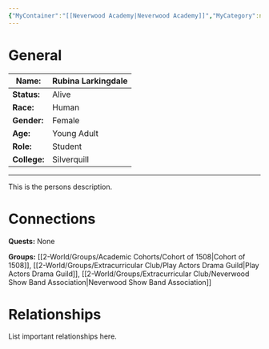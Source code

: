 ```yaml
---
{"MyContainer":"[[Neverwood Academy|Neverwood Academy]]","MyCategory":null,"image":"03-021.rubina.png","tags":["Category/People"],"obsidianUIMode":"preview","aliases":null,"NoteStatus":"❓","char_status":"Alive","char_race":"Human","char_gender":"Female","char_role":"Student","char_college":"Silverquill","char_items":null,"char_age":"Young Adult","parents":null,"children":null,"enemies":null,"allies":null,"siblings":null,"partner":null,"Connected_Quests":[],"Connected_Groups":["[[Cohort of 1508|Cohort of 1508]]","[[Play Actors Drama Guild|Play Actors Drama Guild]]","[[Neverwood Show Band Association|Neverwood Show Band Association]]"],"dg-publish":true,"dg-path":"World/People/Students/Rubina Larkingdale.md","permalink":"/world/people/students/rubina-larkingdale/","dgPassFrontmatter":true,"updated":"2025-10-03T19:32:12.000+01:00"}
---
```



# General


| Name:        | Rubina Larkingdale |
| ------------ | ------------------ |
| **Status:**  | Alive              |
| **Race:**    | Human              |
| **Gender:**  | Female             |
| **Age:**     | Young Adult        |
| **Role:**    | Student            |
| **College:** | Silverquill        |


---

This is the persons description. 


# Connections


**Quests:** None 

**Groups:** [[2-World/Groups/Academic Cohorts/Cohort of 1508\|Cohort of 1508]], [[2-World/Groups/Extracurricular Club/Play Actors Drama Guild\|Play Actors Drama Guild]], [[2-World/Groups/Extracurricular Club/Neverwood Show Band Association\|Neverwood Show Band Association]]


# Relationships

List important relationships here. 

